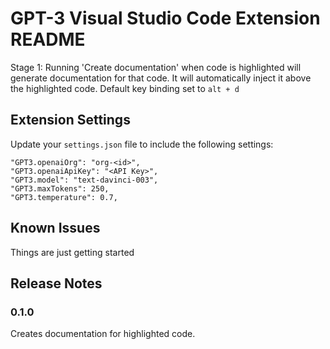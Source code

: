 # GPT-3 Visual Studio Code Extension README

Stage 1: Running 'Create documentation' when code is highlighted will generate documentation for that code. It will automatically inject it above the highlighted code.
Default key binding set to `alt + d`

## Extension Settings
Update your `settings.json` file to include the following settings:

    "GPT3.openaiOrg": "org-<id>",
    "GPT3.openaiApiKey": "<API Key>",
    "GPT3.model": "text-davinci-003",
    "GPT3.maxTokens": 250,
    "GPT3.temperature": 0.7,

## Known Issues
Things are just getting started

## Release Notes
### 0.1.0
Creates documentation for highlighted code.
